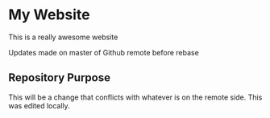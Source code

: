 # My Website

This is a really awesome website

Updates made on master of Github remote before rebase

## Repository Purpose

This will be a change that conflicts
with whatever is on the remote side.
This was edited locally.